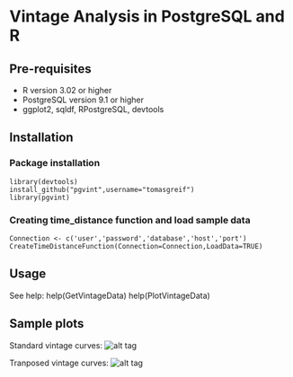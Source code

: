 # Vintage Analysis in PostgreSQL and R
## Pre-requisites
* R version 3.02 or higher
* PostgreSQL version 9.1 or higher
* ggplot2, sqldf, RPostgreSQL, devtools

## Installation

### Package installation

    library(devtools)
    install_github("pgvint",username="tomasgreif")
    library(pgvint)

### Creating time_distance function and load sample data
    Connection <- c('user','password','database','host','port')
    CreateTimeDistanceFunction(Connection=Connection,LoadData=TRUE)

## Usage
See help:
    help(GetVintageData)
    help(PlotVintageData)

## Sample plots

Standard vintage curves:
![alt tag](http://www.analytikdat.cz/images/easyblog_images/923/20131020-get-vintage-data-postgresql-r/pgvint-vintage-data-plot.png)

Tranposed vintage curves:
![alt tag](http://www.analytikdat.cz/images/easyblog_images/923/20131020-get-vintage-data-postgresql-r/pgvint-vintage-data-plot-transposed.png)
